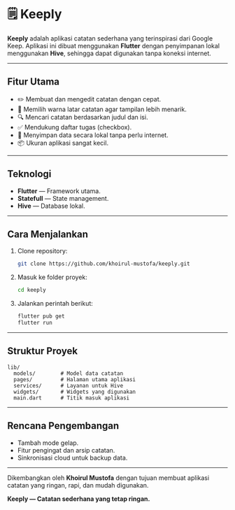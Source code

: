 # 🗒️ Keeply

**Keeply** adalah aplikasi catatan sederhana yang terinspirasi dari Google Keep. Aplikasi ini dibuat menggunakan **Flutter** dengan penyimpanan lokal menggunakan **Hive**, sehingga dapat digunakan tanpa koneksi internet.

---

## Fitur Utama

* ✏️ Membuat dan mengedit catatan dengan cepat.
* 🎨 Memilih warna latar catatan agar tampilan lebih menarik.
* 🔍 Mencari catatan berdasarkan judul dan isi.
* ✅ Mendukung daftar tugas (checkbox).
* 💾 Menyimpan data secara lokal tanpa perlu internet.
* 📦 Ukuran aplikasi sangat kecil.

---

## Teknologi

* **Flutter** — Framework utama.
* **Statefull** — State management.
* **Hive** — Database lokal.

---

## Cara Menjalankan

1. Clone repository:

   ```bash
   git clone https://github.com/khoirul-mustofa/keeply.git
   ```
2. Masuk ke folder proyek:

   ```bash
   cd keeply
   ```
3. Jalankan perintah berikut:

   ```bash
   flutter pub get
   flutter run
   ```

---

## Struktur Proyek

```
lib/
  models/        # Model data catatan
  pages/         # Halaman utama aplikasi
  services/      # Layanan untuk Hive
  widgets/       # Widgets yang digunakan
  main.dart      # Titik masuk aplikasi
```

---

## Rencana Pengembangan

* Tambah mode gelap.
* Fitur pengingat dan arsip catatan.
* Sinkronisasi cloud untuk backup data.

---

Dikembangkan oleh **Khoirul Mustofa** dengan tujuan membuat aplikasi catatan yang ringan, rapi, dan mudah digunakan.

**Keeply — Catatan sederhana yang tetap ringan.**

